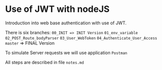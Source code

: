 # Use of JWT with nodeJS

Introduction into web base authentication with use of JWT.

There is six branches:
`00_INIT => INIT Version`
`01_env_variable`
`02_POST_Route_bodyParser`
`03_User_WebToken`
`04_Authenticate_User_Access`
`master` => FINAL Version

To simulate Server requests we will use application `Postman`

All steps are described in file `notes.md`
